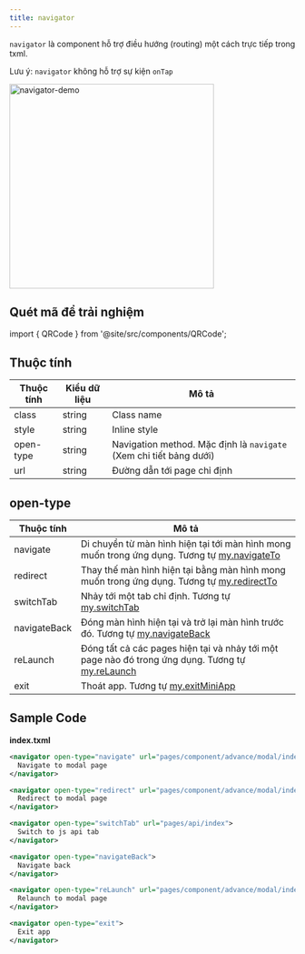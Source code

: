 ```yaml
---
title: navigator
---
```


`navigator` là component hỗ trợ điều hướng (routing) một cách trực tiếp trong txml.

Lưu ý: `navigator` không hỗ trợ sự kiện `onTap`

<img src="https://salt.tikicdn.com/ts/tiniapp/b7/4f/54/39db5e5146046a4e79a8492a92a0593d.png" width="360px" alt="navigator-demo"/>

## Quét mã để trải nghiệm

import { QRCode } from '@site/src/components/QRCode';

<QRCode page="pages/component/basic/navigator/index" />

## Thuộc tính

| Thuộc tính | Kiểu dữ liệu | Mô tả                                                              |
| ---------- | ------------ | ------------------------------------------------------------------ |
| class      | string       | Class name                                                         |
| style      | string       | Inline style                                                       |
| open-type  | string       | Navigation method. Mặc định là `navigate` (Xem chi tiết bảng dưới) |
| url        | string       | Đường dẫn tới page chỉ định                                        |

## open-type

| Thuộc tính   | Mô tả                                                                                                                                                     |
| ------------ | --------------------------------------------------------------------------------------------------------------------------------------------------------- |
| navigate     | Di chuyển từ màn hình hiện tại tới màn hình mong muốn trong ứng dụng. Tương tự [my.navigateTo](https://developers.tiki.vn/docs/api/ui/route/navigate-to)  |
| redirect     | Thay thế màn hình hiện tại bằng màn hình mong muốn trong ứng dụng. Tương tự [my.redirectTo](https://developers.tiki.vn/docs/api/ui/route/redirect-to)     |
| switchTab    | Nhảy tới một tab chỉ định. Tương tự [my.switchTab](https://developers.tiki.vn/docs/api/ui/route/switch-tab)                                               |
| navigateBack | Đóng màn hình hiện tại và trở lại màn hình trước đó. Tương tự [my.navigateBack](https://developers.tiki.vn/docs/api/ui/route/navigate-back)               |
| reLaunch     | Đóng tất cả các pages hiện tại và nhảy tới một page nào đó trong ứng dụng. Tương tự [my.reLaunch](https://developers.tiki.vn/docs/api/ui/route/re-launch) |
| exit         | Thoát app. Tương tự [my.exitMiniApp](https://developers.tiki.vn/docs/api/basic/exit-miniapp)                                                              |

## Sample Code

**index.txml**

```xml
<navigator open-type="navigate" url="pages/component/advance/modal/index">
  Navigate to modal page
</navigator>

<navigator open-type="redirect" url="pages/component/advance/modal/index">
  Redirect to modal page
</navigator>

<navigator open-type="switchTab" url="pages/api/index">
  Switch to js api tab
</navigator>

<navigator open-type="navigateBack">
  Navigate back
</navigator>

<navigator open-type="reLaunch" url="pages/component/advance/modal/index">
  Relaunch to modal page
</navigator>

<navigator open-type="exit">
  Exit app
</navigator>
```
